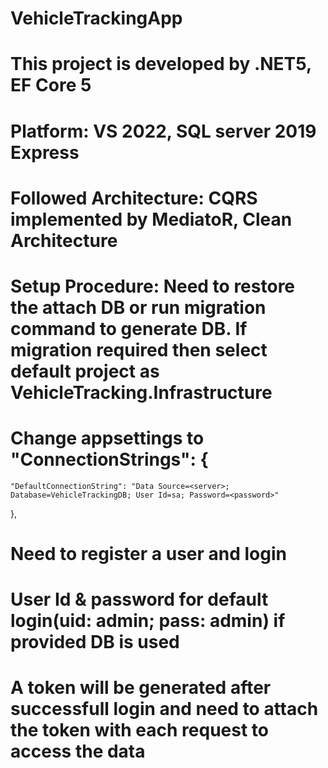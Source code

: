 # VehicleTrackingApp

# This project is developed by .NET5, EF Core 5

# Platform: VS 2022, SQL server 2019 Express

# Followed Architecture: CQRS implemented by MediatoR, Clean Architecture

# Setup Procedure: Need to restore the attach DB or run migration command to generate DB. If migration required then select default project as VehicleTracking.Infrastructure

# Change appsettings to  "ConnectionStrings": {
    "DefaultConnectionString": "Data Source=<server>; Database=VehicleTrackingDB; User Id=sa; Password=<password>"
  },

# Need to register a user and login 

# User Id & password for default login(uid: admin; pass: admin) if provided DB is used

# A token will be generated after successfull login and need to attach the token with each request to access the data
